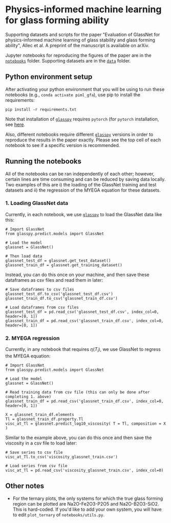 # Physics-informed machine learning for glass forming ability

Supporting datasets and scripts for the paper "Evaluation of 
GlassNet for physics-informed machine learning of glass stability 
and glass forming ability", Allec et al. A preprint of the 
manuscript is available on arXiv.

Jupyter notebooks for reproducing the figures of the paper are in
the [`notebooks`](notebooks) folder. Supporting datasets are in the
[`data`](data) folder.

## Python environment setup

After activating your python environment that you will be using
to run these notebooks (e.g., `conda activate piml_gfa`), use pip
to install the requirements:

```
pip install -r requirements.txt
```

Note that installation of [`glasspy`](https://github.com/drcassar/glasspy) requires `pytorch` (for `pytorch`
installation, see [here](https://pytorch.org/get-started/locally/).

Also, different notebooks require different [`glasspy`](https://github.com/drcassar/glasspy) versions in order to
reproduce the results in the paper exactly. Please see the top cell of each
notebook to see if a specific version is recommended.

## Running the notebooks
All of the notebooks can be ran independently of each other; however,
certain lines are time consuming and can be reduced by saving data 
locally. Two examples of this are i) the loading of the GlassNet training
and test datasets and ii) the regression of the MYEGA equation for these 
datasets.

### 1. Loading GlassNet data
Currently, in each notebook, we use [`glasspy`](https://github.com/drcassar/glasspy) to load the GlassNet data
like this:

```
# Import GlassNet
from glasspy.predict.models import GlassNet

# Load the model
glassnet = GlassNet()

# Then load data
glassnet_test_df = glassnet.get_test_dataset()
glassnet_train_df = glassnet.get_training_dataset()
```

Instead, you can do this once on your machine, and then save these dataframes
as csv files and read them in later:

```
# Save dataframes to csv files
glassnet_test_df.to_csv('glassnet_test_df.csv')
glassnet_train_df.to_csv('glassnet_train_df.csv')

# Load dataframes from csv files
glassnet_test_df = pd.read_csv('glassnet_test_df.csv', index_col=0, header=[0, 1])
glassnet_train_df = pd.read_csv('glassnet_train_df.csv', index_col=0, header=[0, 1])
```

### 2. MYEGA regression
Currently, in any notebook that requires $\eta(T_l)$, we use GlassNet to regress
the MYEGA equation:

```
# Import GlassNet
from glasspy.predict.models import GlassNet

# Load the model
glassnet = GlassNet()

# Read training data from csv file (this can only be done after completing 1. above)
glassnet_train_df = pd.read_csv('glassnet_train_df.csv', index_col=0, header=[0, 1])

X = glassnet_train_df.elements
Tl = glassnet_train_df.property.Tl
visc_at_Tl = glassnet.predict_log10_viscosity( T = Tl, composition = X )
```

Similar to the example above, you can do this once and then save the viscosity in a
csv file to load later:

```
# Save series to csv file
visc_at_Tl.to_csv('viscosity_glassnet_train.csv')

# Load series from csv file
visc_at_Tl = pd.read_csv('viscosity_glassnet_train.csv', index_col=0)
```

## Other notes
- For the ternary plots, the only systems for which the true glass forming region 
can be plotted are Na2O-Fe2O3-P2O5 and Na2O-B2O3-SiO2. This is hard-coded. If you'd
like to add your own system, you will have to edit `plot_ternary` of `notebooks/utils.py`. 


